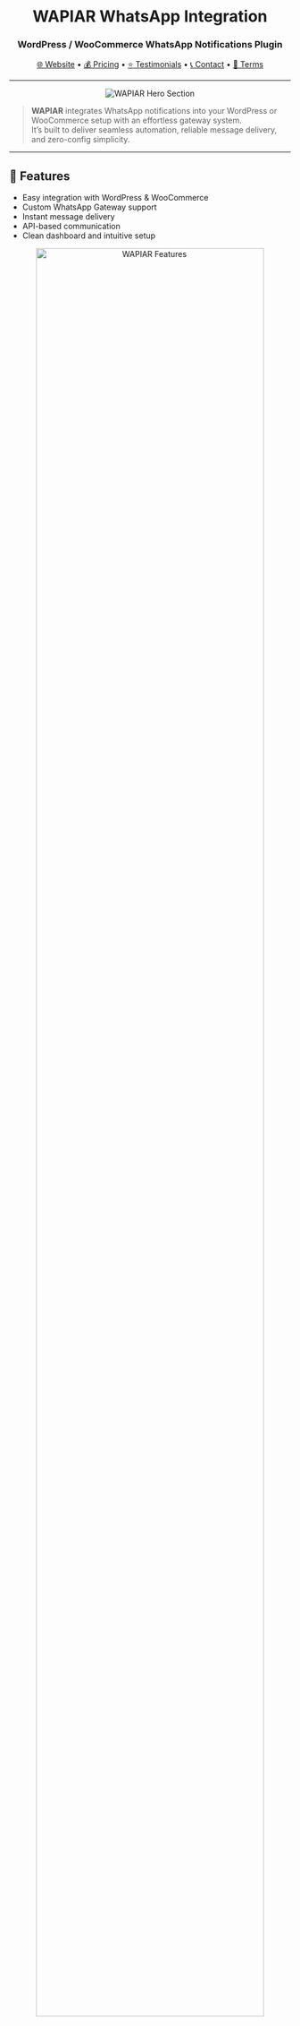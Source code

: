 
<h1 align="center">WAPIAR WhatsApp Integration</h1>
<h3 align="center">WordPress / WooCommerce WhatsApp Notifications Plugin</h3>

<p align="center">
  <a href="https://wapiar.com">🌐 Website</a> • 
  <a href="https://wapiar.com/pricing">💰 Pricing</a> • 
  <a href="https://wapiar.com/testimonials">⭐ Testimonials</a> • 
  <a href="https://wapiar.com/contact">📞 Contact</a> • 
  <a href="https://wapiar.com/terms">📜 Terms</a>
</p>

---

<p align="center">
  <img src="https://github.com/user-attachments/assets/9284036c-ba34-46dd-b46e-5926ae3408a8" alt="WAPIAR Hero Section"/>
</p>

> **WAPIAR** integrates WhatsApp notifications into your WordPress or WooCommerce setup with an effortless gateway system.  
> It’s built to deliver seamless automation, reliable message delivery, and zero-config simplicity.

---

## 🚀 Features
- Easy integration with WordPress & WooCommerce  
- Custom WhatsApp Gateway support  
- Instant message delivery  
- API-based communication  
- Clean dashboard and intuitive setup  

<p align="center">
  <img src="https://github.com/user-attachments/assets/c004af1f-7738-4b0e-9c75-5e80304ed303" width="90%" alt="WAPIAR Features"/>
</p>

---

## ⚙️ Installation
1. Download **`wapiar+wpnotif-v3.0.2.1.zip`** from the [Releases](https://github.com/cloudlinkd-networks/whatsapp-notification/releases) tab.  
2. Do **not unzip** the file.  
3. In your WordPress admin → **Plugins → Add New → Upload Plugin**.  
4. Upload and **Install Now**.  
5. Once installed, click **Activate Plugin**.

---

## 🔧 Settings
1. Go to **Gateway Tab → Enable WhatsApp**  
2. Select **Custom WhatsApp Gateway**  
3. Use these values:  

| Setting | Value |
|----------|--------|
| WhatsApp Gateway URL | `https://wa.wapiar.com/send-message?` |
| HTTP Method | `POST` |
| Parameters | `&api_key=your-wapiar-api-key&sender={sender_id}&number={to}&message={message}` |
| Send as Body Data | Yes |
| Encode Message | No |
| Phone Number Format | Include country code only |
| Sender ID | Your phone/device number (without +) |

👉 Get your API key from [https://wa.wapiar.com](https://wa.wapiar.com)

---

## 🧪 Test Gateway
1. Write any message in **Message Content**.  
2. Add your receiver number in **Phone Number**.  
3. Click **Test** → You’ll get response:  
   ```
   { "Success": true }
   ```

---

## 🎥 Integration Guide Video
Watch the full setup and integration tutorial here:  
▶️ [WAPIAR WhatsApp Integration Guide](https://www.youtube.com/watch?v=wysIKM8dNlc)

---

## 💰 Pricing & Plans
<p align="center">
  <img src="https://github.com/user-attachments/assets/23a31cbe-2946-4b97-b433-db7927fe2b8a" width="90%" alt="WAPIAR Pricing"/>
</p>

---

## 🔗 Integrations
<p align="center">
  <img src="https://github.com/user-attachments/assets/26d36856-287b-46ab-b206-832029e375e4" width="90%" alt="WAPIAR Integrations"/>
</p>

---

## 🙌 Credits
A huge thanks to the **[HOYIST Team](https://hoyist.com)** for powering our infrastructure.  
Made with ❤️ by [WAPIAR](https://wapiar.com)

---

<p align="center">
  © 2025 WAPIAR • All rights reserved.
</p>
